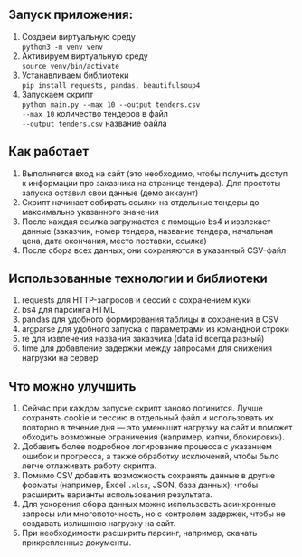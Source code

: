 ## Запуск приложения:
1. Создаем виртуальную среду\
`python3 -m venv venv`
2. Активируем виртуальную среду\
`source venv/bin/activate`
3. Устанавливаем библиотеки\
`pip install requests, pandas, beautifulsoup4`
5. Запускаем скрипт\
`python main.py --max 10 --output tenders.csv`\
`--max 10` количество тендеров в файл\
`--output tenders.csv` название файла

## Как работает
1. Выполняется вход на сайт (это необходимо, чтобы получить доступ к информации про заказчика на странице тендера). Для простоты запуска оставил свои данные (демо аккаунт)
2. Скрипт начинает собирать ссылки на отдельные тендеры до максимально указанного значения
3. После каждая ссылка загружается с помощью bs4 и извлекает данные (заказчик, номер тендера, название тендера, начальная цена, дата окончания, место поставки, ссылка)
4. После сбора всех данных, они сохраняются в указанный CSV-файл

## Использованные технологии и библиотеки

1. requests для HTTP-запросов и сессий с сохранением куки
2. bs4 для парсинга HTML
3. pandas для удобного формирования таблицы и сохранения в CSV
4. argparse для удобного запуска с параметрами из командной строки
5. re для извлечения названия заказчика (data id всегда разный)
6. time для добавление задержки между запросами для снижения нагрузки на сервер


## Что можно улучшить

1. Сейчас при каждом запуске скрипт заново логинится. Лучше сохранять cookie и сессию в отдельный файл и использовать их повторно в течение дня — это уменьшит нагрузку на сайт и поможет обходить возможные ограничения (например, капчи, блокировки).
2. Добавить более подробное логирование процесса с указанием ошибок и прогресса, а также обработку исключений, чтобы было легче отлаживать работу скрипта.
3. Помимо CSV добавить возможность сохранять данные в другие форматы (например, Excel `.xlsx`, JSON, база данных), чтобы расширить варианты использования результата.
4. Для ускорения сбора данных можно использовать асинхронные запросы или многопоточность, но с контролем задержек, чтобы не создавать излишнюю нагрузку на сайт.
5. При необходимости расширить парсинг, например, скачать прикрепленные документы.
